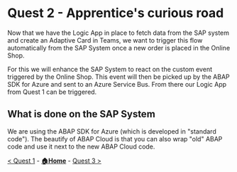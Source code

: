 # Quest 2 - Apprentice's curious road
Now that we have the Logic App in place to fetch data from the SAP system and create an Adaptive Card in Teams, we want to trigger this flow automatically from the SAP System once a new order is placed in the Online Shop. 

For this we will enhance the SAP System to react on the custom event triggered by the Online Shop. This event will then be picked up by the ABAP SDK for Azure and sent to an Azure Service Bus. From there our Logic App from Quest 1 can be triggered. 

## What is done on the SAP System
We are using the ABAP SDK for Azure (which is developed in "standard code"). The beautify of ABAP Cloud is that you can also wrap "old" ABAP code and use it next to the new ABAP Cloud code. 



[< Quest 1](quest1.md) - **[🏠Home](../README.md)** - [ Quest 3 >](quest3.md)

